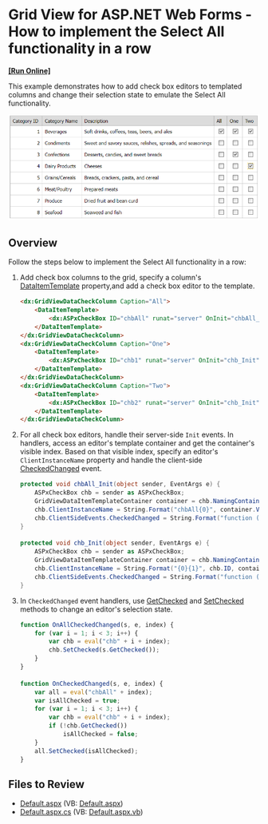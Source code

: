 # Grid View for ASP.NET Web Forms - How to implement the Select All functionality in a row
<!-- run online -->
**[[Run Online]](https://codecentral.devexpress.com/e4551/)**
<!-- run online end -->

This example demonstrates how to add check box editors to templated columns and change their selection state to emulate the Select All functionality.

![SelectAll check box](SelectAllCheckbox.png)

## Overview

Follow the steps below to implement the Select All functionality in a row:

1. Add check box columns to the grid, specify a column's [DataItemTemplate](https://docs.devexpress.com/AspNet/DevExpress.Web.GridViewDataColumn.DataItemTemplate) property,and add a check box editor to the template.

    ```aspx
    <dx:GridViewDataCheckColumn Caption="All">
        <DataItemTemplate>
            <dx:ASPxCheckBox ID="chbAll" runat="server" OnInit="chbAll_Init" />
        </DataItemTemplate>
    </dx:GridViewDataCheckColumn>
    <dx:GridViewDataCheckColumn Caption="One">
        <DataItemTemplate>
            <dx:ASPxCheckBox ID="chb1" runat="server" OnInit="chb_Init" />
        </DataItemTemplate>
    </dx:GridViewDataCheckColumn>
    <dx:GridViewDataCheckColumn Caption="Two">
        <DataItemTemplate>
            <dx:ASPxCheckBox ID="chb2" runat="server" OnInit="chb_Init" />
        </DataItemTemplate>
    </dx:GridViewDataCheckColumn>
    ```

2. For all check box editors, handle their server-side `Init` events. In handlers, access an editor's template container and get the container's visible index. Based on that visible index, specify an editor's `ClientInstanceName` property and handle the client-side [CheckedChanged](https://docs.devexpress.com/AspNet/js-ASPxClientCheckBox.CheckedChanged) event.

    ```csharp
    protected void chbAll_Init(object sender, EventArgs e) {
        ASPxCheckBox chb = sender as ASPxCheckBox;
        GridViewDataItemTemplateContainer container = chb.NamingContainer as GridViewDataItemTemplateContainer;
        chb.ClientInstanceName = String.Format("chbAll{0}", container.VisibleIndex);
        chb.ClientSideEvents.CheckedChanged = String.Format("function (s, e) {{ OnAllCheckedChanged(s, e, {0}); }}", container.VisibleIndex);
    }

    protected void chb_Init(object sender, EventArgs e) {
        ASPxCheckBox chb = sender as ASPxCheckBox;
        GridViewDataItemTemplateContainer container = chb.NamingContainer as GridViewDataItemTemplateContainer;
        chb.ClientInstanceName = String.Format("{0}{1}", chb.ID, container.VisibleIndex);
        chb.ClientSideEvents.CheckedChanged = String.Format("function (s, e) {{ OnCheckedChanged(s, e, {0}); }}", container.VisibleIndex);
    }
    ```

3. In `CheckedChanged` event handlers, use [GetChecked](https://docs.devexpress.com/AspNet/js-ASPxClientCheckBox.GetChecked) and [SetChecked](https://docs.devexpress.com/AspNet/js-ASPxClientCheckBox.SetChecked(isChecked)) methods to change an editor's selection state.

    ```js
    function OnAllCheckedChanged(s, e, index) {
        for (var i = 1; i < 3; i++) {
            var chb = eval("chb" + i + index);
            chb.SetChecked(s.GetChecked());
        }
    }
    
    function OnCheckedChanged(s, e, index) {
        var all = eval("chbAll" + index);
        var isAllChecked = true;
        for (var i = 1; i < 3; i++) {
            var chb = eval("chb" + i + index);
            if (!chb.GetChecked())
                isAllChecked = false;
        }
        all.SetChecked(isAllChecked);
    }
    ```

## Files to Review

* [Default.aspx](./CS/WebSite/Default.aspx) (VB: [Default.aspx](./VB/WebSite/Default.aspx))
* [Default.aspx.cs](./CS/WebSite/Default.aspx.cs) (VB: [Default.aspx.vb](./VB/WebSite/Default.aspx.vb))
